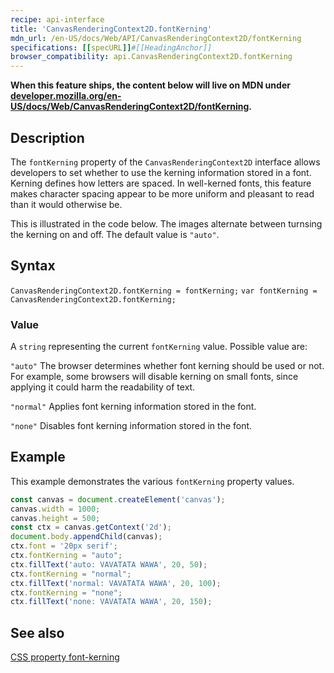 ```yaml
---
recipe: api-interface
title: 'CanvasRenderingContext2D.fontKerning'
mdn_url: /en-US/docs/Web/API/CanvasRenderingContext2D/fontKerning
specifications: [[specURL]]#[[HeadingAnchor]]
browser_compatibility: api.CanvasRenderingContext2D.fontKerning
---
```


**When this feature ships, the content below will live on MDN under
[developer.mozilla.org/en-US/docs/Web/CanvasRenderingContext2D/fontKerning](https://developer.mozilla.org/en-US/docs/Web/CanvasRenderingContext2D/fontKerning).**

## Description

The `fontKerning` property of the `CanvasRenderingContext2D` interface 
allows developers to set whether to use the kerning information stored in a
font. Kerning defines how letters are spaced. In well-kerned fonts, this
feature makes character spacing appear to be more uniform and pleasant to
read than it would otherwise be.

This is illustrated in the code below. The images alternate between turnsing
the kerning on and off. The default value is `"auto"`.


## Syntax

`CanvasRenderingContext2D.fontKerning = fontKerning;`
`var fontKerning = CanvasRenderingContext2D.fontKerning;`

### Value

A `string` representing the current `fontKerning` value. Possible value are:

`"auto"`
The browser determines whether font kerning should be used or not. For example, 
some browsers will disable kerning on small fonts, since applying it could harm the 
readability of text.

`"normal"`
Applies font kerning information stored in the font.

`"none"`
Disables font kerning information stored in the font.

## Example

This example demonstrates the various `fontKerning` property values.

```js
const canvas = document.createElement('canvas');
canvas.width = 1000;
canvas.height = 500;
const ctx = canvas.getContext('2d');
document.body.appendChild(canvas);
ctx.font = '20px serif';
ctx.fontKerning = "auto";
ctx.fillText('auto: VAVATATA WAWA', 20, 50);
ctx.fontKerning = "normal";
ctx.fillText('normal: VAVATATA WAWA', 20, 100);
ctx.fontKerning = "none";
ctx.fillText('none: VAVATATA WAWA', 20, 150);
```

## See also
[CSS property font-kerning](https://developer.mozilla.org/en-US/docs/Web/CSS/font-kerning)

